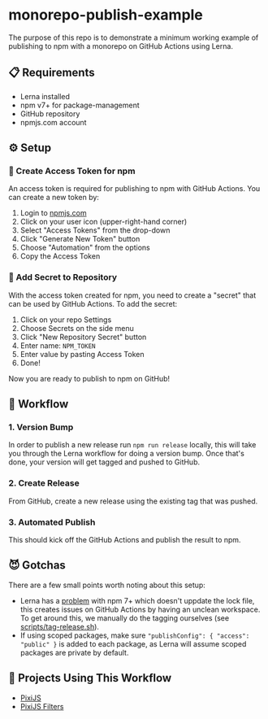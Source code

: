 # monorepo-publish-example

The purpose of this repo is to demonstrate a minimum working example of publishing to npm with a monorepo on GitHub Actions using Lerna. 

## 📋 Requirements

* Lerna installed
* npm v7+ for package-management
* GitHub repository
* npmjs.com account

## ⚙️ Setup

### 🔑  Create Access Token for npm

An access token is required for publishing to npm with GitHub Actions. You can create a new token by:

1. Login to [npmjs.com](https://npmjs.com)
2. Click on your user icon (upper-right-hand corner)
3. Select "Access Tokens" from the drop-down
4. Click "Generate New Token" button
5. Choose "Automation" from the options
6. Copy the Access Token

### 🤫  Add Secret to Repository

With the access token created for npm, you need to create a "secret" that can be used by GitHub Actions. To add the secret:

1. Click on your repo Settings
2. Choose Secrets on the side menu
3. Click "New Repository Secret" button
4. Enter name: `NPM_TOKEN`
5. Enter value by pasting Access Token
6. Done! 

Now you are ready to publish to npm on GitHub!

## 🏃 Workflow

### 1. Version Bump

In order to publish a new release run `npm run release` locally, this will take you through the Lerna workflow for doing a version bump. Once that's done, your version will get tagged and pushed to GitHub.

### 2. Create Release

From GitHub, create a new release using the existing tag that was pushed.

### 3. Automated Publish

This should kick off the GitHub Actions and publish the result to npm.

## 😈 Gotchas

There are a few small points worth noting about this setup:

* Lerna has a [problem](https://github.com/lerna/lerna/issues/2891) with npm 7+ which doesn't uppdate the lock file, this creates issues on GitHub Actions by having an unclean workspace. To get around this, we manually do the tagging ourselves (see [scripts/tag-release.sh](scripts/tag-release.sh)).
* If using scoped packages, make sure `"publishConfig": { "access": "public" }` is added to each package, as Lerna will assume scoped packages are private by default.

## 🔗 Projects Using This Workflow

* [PixiJS](https://github.com/pixijs/pixijs)
* [PixiJS Filters](https://github.com/pixijs/filters)

